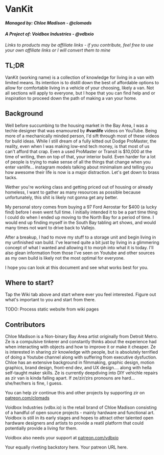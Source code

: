 # VanKit
#### *Managed by: Chloe Madison - @clomads*
#### *A Project of: Voidbox Industries - @vdbxio*
*Links to products may be affiliate links - if you contribute, feel free to use your own affiliate links or I will convert them to mine*


## TL;DR
VanKit (working name) is a collection of knowledge for living in a van with limited means. Its intention is to distill down the best of affordable options to allow for comfortable living in a vehicle of your choosing, likely a van. Not all sections will apply to everyone, but I hope that you can find help and or inspiration to proceed down the path of making a van your home. 

## Background

Well before succumbing to the housing market in the Bay Area, I was a techie designer that was enamoured by **#vanlife** videos on YouTube. Being more of a mechanically minded person, I'd sift through most of these videos for build ideas. While I still dream of a fully kitted out Dodge ProMaster, the reality, even when I was making low-end tech money, is that most of us can't afford that crap. Even a used ProMaster or Transit is $10,000 at the time of writing, then on top of that, your interior build. Even harder for a lot of people is trying to make sense of all the things that change when you enter vanlife... instagram models talking about minimalism and telling you how awesome their life is now is a major distraction. Let's get down to brass tacks. 

Wether you're working class and getting priced out of housing or already homeless, I want to gather as many resources as possible because unfortunately, this shit is likely not gonna get any better. 

My personal story comes from buying a 97 Ford Aerostar for $400 (a lucky find) before I even went full time. I initially intended it to be a part time thing I could do when I ended up moving to the North Bay for a period of time. I would end up finding myself in the South Bay tabling art shows, and would many times not want to drive back to Vallejo. 

After a breakup, I had to move my stuff to a storage unit and begin living in my unfinished van build. I've learned quite a bit just by living in a glimmering concept of what I wanted and allowing it to morph into what it is today. I'll also glean information from those I've seen on Youtube and other sources as my own build is likely not the most optimal for everyone. 

I hope you can look at this document and see what works best for you.

## Where to start?

Tap the Wiki tab above and start where ever you feel interested. Figure out what's important to you and start from there.

TODO: Process static website from wiki pages

## Contributors

Chloe Madison is a Non-binary Bay Area artist originally from Detroit Metro. Ze is a compulsive tinkerer and constantly thinks about the experience had when interacting with objects and how to improve it or make it cheaper. Ze is interested in sharing zir knowledge with people, but is absolutely terrified of doing a Youtube channel along with suffering from executive dysfuction. 
Chloe has an extensive background in filmmaking, graphic design, motion graphics, brand design, front-end dev, and UX design.... along with hella self-taught maker skills. Ze is currently deepdiving into DIY vehichle repairs as zir van is kinda falling apart. If ze/zir/zirs pronouns are hard... she/her/hers is fine, I guess. 

You can help zir continue this and other projects by supporting zir on [patreon.com/clomads](http://www.patreon.com/clomads)

Voidbox Industries (vdbx.io) is the retail brand of Chloe Madison consisting of a handful of open source projects - mainly hardware and functional art. Voidbox is still in its early stages and hopes to attract other talented open hardware designers and artists to provide a reatil platform that could potentially provide a living for them.

Voidbox also needs your support at [patreon.com/vdbxio](http://www.patreon.com/vdbxio)

Your equally riveting backstory here.
Your patreon URL here.
